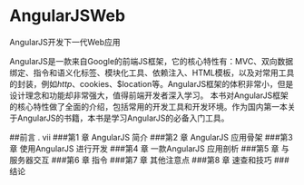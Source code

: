 AngularJSWeb
============

AngularJS开发下一代Web应用


AngularJS是一款来自Google的前端JS框架，它的核心特性有：MVC、双向数据绑定、指令和语义化标签、模块化工具、依赖注入、HTML模板，以及对常用工具的封装，例如$http、$cookies、$location等。AngularJS框架的体积非常小，但是设计理念和功能却非常强大，值得前端开发者深入学习。
本书对AngularJS框架的核心特性做了全面的介绍，包括常用的开发工具和开发环境。作为国内第一本关于AngularJS的书籍，本书是学习AngularJS的必备入门工具。


##前言 . vii
###第1 章 AngularJS 简介 
###第2 章 AngularJS 应用骨架 
###第3 章 使用AngularJS 进行开发 
###第4 章 一款AngularJS 应用剖析 
###第5 章 与服务器交互 
###第6 章 指令 
###第7 章 其他注意点 
###第8 章 速查和技巧 
###结论
